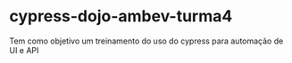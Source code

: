 # cypress-dojo-ambev-turma4
Tem como objetivo um treinamento do uso do cypress para automação de UI e API
